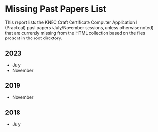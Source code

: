 # Missing Past Papers List

This report lists the KNEC Craft Certificate Computer Application I (Practical) past papers (July/November sessions, unless otherwise noted) that are currently missing from the HTML collection based on the files present in the root directory.

## 2023
- July
- November

## 2019
- November

## 2018
- July